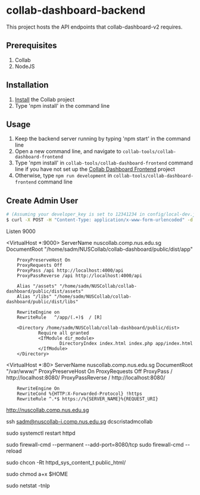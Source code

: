 # collab-dashboard-backend

This project hosts the API endpoints that collab-dashboard-v2 requires.

## Prerequisites
1. Collab
2. NodeJS

## Installation
1. [Install](https://github.com/collab-tools/collab/wiki/Set-Up-Developer-Environment) the Collab project
2. Type 'npm install' in the command line

## Usage
1. Keep the backend server running by typing 'npm start' in the command line
2. Open a new command line, and navigate to `collab-tools/collab-dashboard-frontend`
3. Type 'npm install' in `collab-tools/collab-dashboard-frontend` command line if you have not set up the [Collab Dashboard Frontend](https://github.com/collab-tools/collab-dashboard-frontend) project
4. Otherwise, type `npm run development` in `collab-tools/collab-dashboard-frontend` command line

## Create Admin User
```bash
# (Assuming your developer_key is set to 12341234 in config/local-dev.json)
$ curl -X POST -H "Content-Type: application/x-www-form-urlencoded" -d 'devKey=12341234&username=admin&password=admin&name=admin&isAdmin=1' "http://localhost:5000/api/admin"
```


Listen 9000

<VirtualHost *:9000>
        ServerName nuscollab.comp.nus.edu.sg
        DocumentRoot "/home/sadm/NUSCollab/collab-dashboard/public/dist/app"

        ProxyPreserveHost On
        ProxyRequests Off
        ProxyPass /api http://localhost:4000/api
        ProxyPassReverse /api http://localhost:4000/api

        Alias "/assets" "/home/sadm/NUSCollab/collab-dashboard/public/dist/assets"
        Alias "/libs" "/home/sadm/NUSCollab/collab-dashboard/public/dist/libs"

        RewriteEngine on
        RewriteRule   ^/app/(.+)$  / [R]

        <Directory /home/sadm/NUSCollab/collab-dashboard/public/dist>
                Require all granted
                <IfModule dir_module>
                        DirectoryIndex index.html index.php app/index.html
                </IfModule>
        </Directory>
</VirtualHost>


<VirtualHost *:80>
        ServerName nuscollab.comp.nus.edu.sg
        DocumentRoot "/var/www/"
        ProxyPreserveHost On
        ProxyRequests Off
        ProxyPass / http://localhost:8080/
        ProxyPassReverse / http://localhost:8080/

        RewriteEngine On
        RewriteCond %{HTTP:X-Forwarded-Protocol} !https
        RewriteRule ^.*$ https://%{SERVER_NAME}%{REQUEST_URI}
</VirtualHost>

http://nuscollab.comp.nus.edu.sg

ssh sadm@nuscollab-i.comp.nus.edu.sg
dcscristadmcollab

sudo systemctl restart httpd

sudo firewall-cmd --permanent --add-port=8080/tcp
sudo firewall-cmd --reload

sudo chcon -Rt httpd_sys_content_t public_html/

sudo chmod a+x $HOME

sudo netstat -tnlp